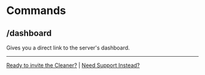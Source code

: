 
# Commands

## /dashboard

Gives you a direct link to the server's dashboard.

---

[Ready to invite the Cleaner?](/dash/) | [Need Support Instead?](/discord)
